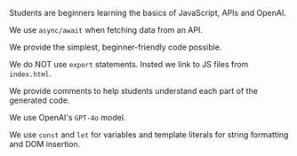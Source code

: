 Students are beginners learning the basics of JavaScript, APIs and OpenAI.

We use `async/await` when fetching data from an API.

We provide the simplest, beginner-friendly code possible.

We do NOT use `export` statements. Insted we link to JS files from `index.html`.

We provide comments to help students understand each part of the generated code.

We use OpenAI's `GPT-4o` model.

We use `const` and `let` for variables and template literals for string formatting and DOM insertion.

